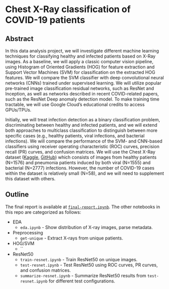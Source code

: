# Chest X-Ray classification of COVID-19 patients

## Abstract 

In this data analysis project, we will investigate different machine learning techniques for classifying healthy and infected patients based on X-Ray images. As a baseline, we will apply a classic computer vision pipeline, using Histogram of Oriented Gradients (HOG) for feature extraction and Support Vector Machines (SVM) for classification on the extracted HOG features. We will compare the SVM classifier with deep convolutional neural networks (CNNs) trained under supervised learning.  We will utilize popular pre-trained image classification residual networks, such as ResNet and Inception, as well as networks described in recent COVID-related papers, such as the ResNet Deep anomaly detection model. To make training time tractable, we will use Google Cloud’s educational credits to access GPUs/TPUs.

Initially, we will treat infection detection as a binary classification problem, discriminating between healthy and infected patients, and we will extend both approaches to multiclass classification to distinguish between more specific cases (e.g., healthy patients, viral infections, and bacterial infections). We will compare the performance of the SVM- and CNN-based classifiers using receiver operating characteristic (ROC) curves, precision recall (PR) curves, and confusion matrices. We will use the Chest X-Ray dataset ([Kaggle](https://www.kaggle.com/praveengovi/coronahack-chest-xraydataset), [GitHub](https://github.com/ieee8023/covid-chestxray-dataset)) which consists of images from healthy patients (N=1576) and pneumonia patients induced by both viral (N=1555) and bacterial (N=2777) infections. However, the number of COVID-19 cases within the dataset is relatively small (N=58), and we will need to supplement this dataset with others.

## Outline

The final report is available at [`final-report.ipynb`](final-report.ipynb). The other notebooks in this repo are categorized as follows:

- EDA
    - `eda.ipynb` - Show distribution of X-ray images, parse metadata.
- Preprocessing
    - `get-unique` - Extract X-rays from unique patients.
- HOG/SVM
    - ``
- ResNet50
    - `train-resnet.ipynb` - Train ResNet50 on unique images.
    - `test-resnet.ipynb` - Test ResNet50 using ROC curves, PR curves, and confusion matrices. 
    - `summarize-resnet.ipynb` - Summarize ResNet50 results from `test-resnet.ipynb` for different test configurations.
